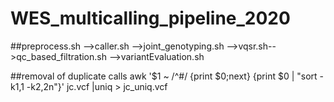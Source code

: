 # WES_multicalling_pipeline_2020
##preprocess.sh -->caller.sh -->joint_genotyping.sh -->vqsr.sh-->qc_based_filtration.sh -->variantEvaluation.sh

##removal of duplicate calls 
awk '$1 ~ /^#/ {print $0;next} {print $0 | "sort -k1,1 -k2,2n"}' jc.vcf |uniq > jc_uniq.vcf
